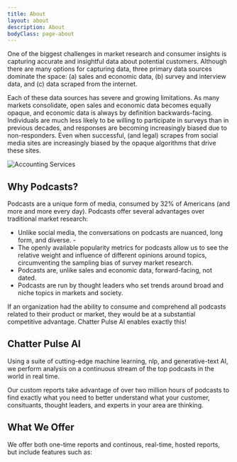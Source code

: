 ```yaml
---
title: About
layout: about
description: About
bodyClass: page-about
---
```


One of the biggest challenges in market research and consumer insights is capturing accurate and insightful data about potential customers. Although there are many options for capturing data, three primary data sources dominate the space: (a) sales and economic data, (b) survey and interview data, and (c) data scraped from the internet. 

Each of these data sources has severe and growing limitations. As many markets consolidate, open sales and economic data becomes equally opaque, and economic data is always by definition backwards-facing. Individuals are much less likely to be willing to participate in surveys than in previous decades, and responses are becoming increasingly biased due to non-responders. Even when successful, (and legal) scrapes from social media sites are increasingly biased by the opaque algorithms that drive these sites.

![Accounting Services](/images/thom-holmes-Lrfw0U_o9I0-unsplash.jpg)

## Why Podcasts?

 Podcasts are a unique form of media, consumed by 32% of Americans (and more and more every day). Podcasts offer several advantages over traditional market research:
- Unlike social media, the conversations on podcasts are nuanced, long form, and diverse. -
- The openly available popularity metrics for podcasts allow us to see the relative weight and influence of different opinions around topics, circumventing the sampling bias of survey market research. 
- Podcasts are, unlike sales and economic data, forward-facing, not dated. 
- Podcasts are run by thought leaders who set trends around broad and niche topics in markets and society. 

If an organization had the ability to consume and comprehend all podcasts related to their product or market, they would be at a substantial competitive advantage. Chatter Pulse AI enables exactly this! 

## Chatter Pulse AI
 Using a suite of cutting-edge machine learning, nlp, and generative-text AI, we perform analysis on a continuous stream of the top podcasts in the world in real time.

Our custom reports take advantage of over two million hours of podcasts to find exactly what you need to better understand what your customer, consituants, thought leaders, and experts in your area are thinking.

## What We Offer
We offer both one-time reports and continous, real-time, hosted reports, but include features such as: